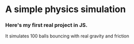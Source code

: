 # A simple physics simulation

### Here's my first real project in JS.
It simulates 100 balls bouncing with real gravity and friction
